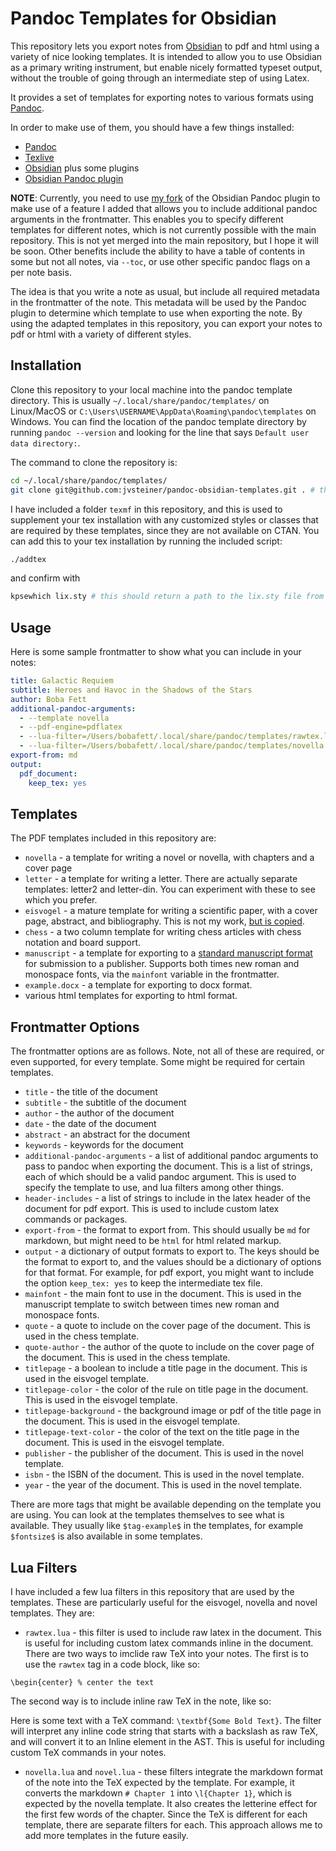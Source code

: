 # Pandoc Templates for Obsidian

This repository lets you export notes from [Obsidian](https://obsidian.md) to pdf and html using a variety of nice looking templates. It is intended to allow you to use Obsidian as a primary writing instrument, but enable nicely formatted typeset output, without the trouble of going through an intermediate step of using Latex.

It provides a set of templates for exporting notes to various formats using [Pandoc](https://pandoc.org).

In order to make use of them, you should have a few things installed:

- [Pandoc](https://pandoc.org)
- [Texlive](https://www.tug.org/texlive/)
- [Obsidian](https://obsidian.md) plus some plugins
- [Obsidian Pandoc plugin](https://github.com/OliverBalfour/obsidian-pandoc)

**NOTE**: Currently, you need to use [my fork](https://github.com/jvsteiner/obsidian-pandoc) of the Obsidian Pandoc plugin to make use of a feature I added that allows you to include additional pandoc arguments in the frontmatter. This enables you to specify different templates for different notes, which is not currently possible with the main repository. This is not yet merged into the main repository, but I hope it will be soon. Other benefits include the ability to have a table of contents in some but not all notes, via `--toc`, or use other specific pandoc flags on a per note basis.

The idea is that you write a note as usual, but include all required metadata in the frontmatter of the note. This metadata will be used by the Pandoc plugin to determine which template to use when exporting the note. By using the adapted templates in this repository, you can export your notes to pdf or html with a variety of different styles.

## Installation

Clone this repository to your local machine into the pandoc template directory. This is usually `~/.local/share/pandoc/templates/` on Linux/MacOS or `C:\Users\USERNAME\AppData\Roaming\pandoc\templates` on Windows. You can find the location of the pandoc template directory by running `pandoc --version` and looking for the line that says `Default user data directory:`.

The command to clone the repository is:

```bash
cd ~/.local/share/pandoc/templates/
git clone git@github.com:jvsteiner/pandoc-obsidian-templates.git . # the . at the end is important
```

I have included a folder `texmf` in this repository, and this is used to supplement your tex installation with any customized styles or classes that are required by these templates, since they are not available on CTAN. You can add this to your tex installation by running the included script:

```bash
./addtex
```

and confirm with

```bash
kpsewhich lix.sty # this should return a path to the lix.sty file from this repository
```

## Usage

Here is some sample frontmatter to show what you can include in your notes:

```yaml
title: Galactic Requiem
subtitle: Heroes and Havoc in the Shadows of the Stars
author: Boba Fett
additional-pandoc-arguments:
  - --template novella
  - --pdf-engine=pdflatex
  - --lua-filter=/Users/bobafett/.local/share/pandoc/templates/rawtex.lua
  - --lua-filter=/Users/bobafett/.local/share/pandoc/templates/novella.lua
export-from: md
output:
  pdf_document:
    keep_tex: yes
```

## Templates

The PDF templates included in this repository are:

- `novella` - a template for writing a novel or novella, with chapters and a cover page
- `letter` - a template for writing a letter. There are actually separate templates: letter2 and letter-din. You can experiment with these to see which you prefer.
- `eisvogel` - a mature template for writing a scientific paper, with a cover page, abstract, and bibliography. This is not my work, [but is copied](https://github.com/Wandmalfarbe/pandoc-latex-template).
- `chess` - a two column template for writing chess articles with chess notation and board support.
- `manuscript` - a template for exporting to a [standard manuscript format](https://en.wikipedia.org/wiki/Standard_manuscript_format) for submission to a publisher. Supports both times new roman and monospace fonts, via the `mainfont` variable in the frontmatter.
- `example.docx` - a template for exporting to docx format.
- various html templates for exporting to html format.

## Frontmatter Options

The frontmatter options are as follows. Note, not all of these are required, or even supported, for every template. Some might be required for certain templates.

- `title` - the title of the document
- `subtitle` - the subtitle of the document
- `author` - the author of the document
- `date` - the date of the document
- `abstract` - an abstract for the document
- `keywords` - keywords for the document
- `additional-pandoc-arguments` - a list of additional pandoc arguments to pass to pandoc when exporting the document. This is a list of strings, each of which should be a valid pandoc argument. This is used to specify the template to use, and lua filters among other things.
- `header-includes` - a list of strings to include in the latex header of the document for pdf export. This is used to include custom latex commands or packages.
- `export-from` - the format to export from. This should usually be `md` for markdown, but might need to be `html` for html related markup.
- `output` - a dictionary of output formats to export to. The keys should be the format to export to, and the values should be a dictionary of options for that format. For example, for pdf export, you might want to include the option `keep_tex: yes` to keep the intermediate tex file.
- `mainfont` - the main font to use in the document. This is used in the manuscript template to switch between times new roman and monospace fonts.
- `quote` - a quote to include on the cover page of the document. This is used in the chess template.
- `quote-author` - the author of the quote to include on the cover page of the document. This is used in the chess template.
- `titlepage` - a boolean to include a title page in the document. This is used in the eisvogel template.
- `titlepage-color` - the color of the rule on title page in the document. This is used in the eisvogel template.
- `titlepage-background` - the background image or pdf of the title page in the document. This is used in the eisvogel template.
- `titlepage-text-color` - the color of the text on the title page in the document. This is used in the eisvogel template.
- `publisher` - the publisher of the document. This is used in the novel template.
- `isbn` - the ISBN of the document. This is used in the novel template.
- `year` - the year of the document. This is used in the novel template.

There are more tags that might be available depending on the template you are using. You can look at the templates themselves to see what is available. They usually like `$tag-example$` in the templates, for example `$fontsize$` is also available in some templates.

## Lua Filters

I have included a few lua filters in this repository that are used by the templates. These are particularly useful for the eisvogel, novella and novel templates. They are:

- `rawtex.lua` - this filter is used to include raw latex in the document. This is useful for including custom latex commands inline in the document. There are two ways to imclide raw TeX into your notes. The first is to use the `rawtex` tag in a code block, like so:

```rawtex
\begin{center} % center the text
```

The second way is to include inline raw TeX in the note, like so:

Here is some text with a TeX command: `\textbf{Some Bold Text}`. The filter will interpret any inline code string that starts with a backslash as raw TeX, and will convert it to an Inline element in the AST. This is useful for including custom TeX commands in your notes.

- `novella.lua` and `novel.lua` - these filters integrate the markdown format of the note into the TeX expected by the template. For example, it converts the markdown `# Chapter 1` into `\l{Chapter 1}`, which is expected by the novella template. It also creates the letterine effect for the first few words of the chapter. Since the TeX is different for each template, there are separate filters for each. This approach allows me to add more templates in the future easily.
